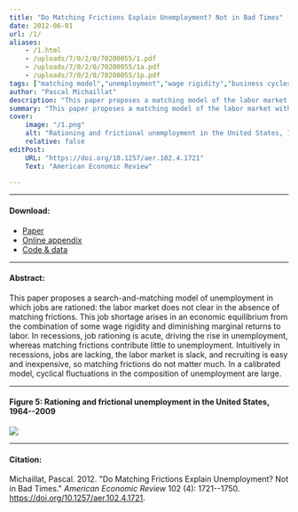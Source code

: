 ```yaml
---
title: "Do Matching Frictions Explain Unemployment? Not in Bad Times" 
date: 2012-06-01
url: /1/
aliases: 
    - /1.html
    - /uploads/7/0/2/0/70200055/1.pdf
    - /uploads/7/0/2/0/70200055/1a.pdf
    - /uploads/7/0/2/0/70200055/1p.pdf
tags: ["matching model","unemployment","wage rigidity","business cycles"]
author: "Pascal Michaillat"
description: "This paper proposes a matching model of the labor market with job rationing: unemployment does not disappear in the absence of matching frictions." 
summary: "This paper proposes a matching model of the labor market with job rationing: unemployment does not disappear in the absence of matching frictions." 
cover:
    image: "/1.png"
    alt: "Rationing and frictional unemployment in the United States, 1964–2009"
    relative: false
editPost:
    URL: "https://doi.org/10.1257/aer.102.4.1721"
    Text: "American Economic Review"

---
```


---

#### Download:

- [Paper](/1.pdf)
- [Online appendix](/1a.pdf)
- [Code & data](https://github.com/pmichaillat/job-rationing)

---

#### Abstract:

This paper proposes a search-and-matching model of unemployment in which jobs are rationed: the labor market does not clear in the absence of matching frictions. This job shortage arises in an economic equilibrium from the combination of some wage rigidity and diminishing marginal returns to labor. In recessions, job rationing is acute, driving the rise in unemployment, whereas matching frictions contribute little to unemployment. Intuitively in recessions, jobs are lacking, the labor market is slack, and recruiting is easy and inexpensive, so matching frictions do not matter much. In a calibrated model, cyclical fluctuations in the composition of unemployment are large.

---

#### Figure 5:  Rationing and frictional unemployment in the United States, 1964--2009

![](/1.png)

---

#### Citation:

Michaillat, Pascal. 2012. "Do Matching Frictions Explain Unemployment? Not in Bad Times." *American Economic Review* 102 (4): 1721--1750. https://doi.org/10.1257/aer.102.4.1721.


